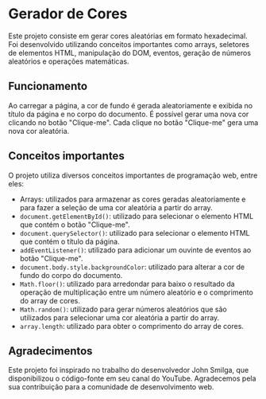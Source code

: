 # Gerador de Cores

Este projeto consiste em gerar cores aleatórias em formato hexadecimal. Foi desenvolvido utilizando conceitos importantes como arrays, seletores de elementos HTML, manipulação do DOM, eventos, geração de números aleatórios e operações matemáticas.

## Funcionamento

Ao carregar a página, a cor de fundo é gerada aleatoriamente e exibida no título da página e no corpo do documento. É possível gerar uma nova cor clicando no botão "Clique-me". Cada clique no botão "Clique-me" gera uma nova cor aleatória.

## Conceitos importantes

O projeto utiliza diversos conceitos importantes de programação web, entre eles:

- Arrays: utilizados para armazenar as cores geradas aleatoriamente e para fazer a seleção de uma cor aleatória a partir do array.
- `document.getElementById()`: utilizado para selecionar o elemento HTML que contém o botão "Clique-me".
- `document.querySelector()`: utilizado para selecionar o elemento HTML que contém o título da página.
- `addEventListener()`: utilizado para adicionar um ouvinte de eventos ao botão "Clique-me".
- `document.body.style.backgroundColor`: utilizado para alterar a cor de fundo do corpo do documento.
- `Math.floor()`: utilizado para arredondar para baixo o resultado da operação de multiplicação entre um número aleatório e o comprimento do array de cores.
- `Math.random()`: utilizado para gerar números aleatórios que são utilizados para selecionar uma cor aleatória a partir do array.
- `array.length`: utilizado para obter o comprimento do array de cores.

## Agradecimentos

Este projeto foi inspirado no trabalho do desenvolvedor John Smilga, que disponibilizou o código-fonte em seu canal do YouTube. Agradecemos pela sua contribuição para a comunidade de desenvolvimento web.
